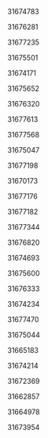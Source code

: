 31674783

31676281

31677235

31675501

31674171

31675652

31676320

31677613

31677568

31675047

31677198

31670173

31677176

31677182

31677344

31676820

31674693

31675600

31676333

31674234

31677470

31675044

31665183

31674214

31672369

31662857

31664978

31673954

